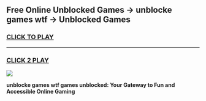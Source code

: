 
## Free Online Unblocked Games → unblocke games wtf → Unblocked Games
<h3>
<a href="https://premium.freeplayer.one?title=unblocke_games_wtf&ref=21F">CLICK TO PLAY</a></h3>
<hr>

<h3>
<a href="https://premium.freeplayer.one?title=unblocke_games_wtf&ref=21F">CLICK 2 PLAY</a>
  
</h3>

<a href="https://premium.freeplayer.one?title=unblocke_games_wtf&ref=21F/"><img src="https://clearcache.store/games.png"></a>


**unblocke games wtf games unblocked: Your Gateway to Fun and Accessible Online Gaming**
